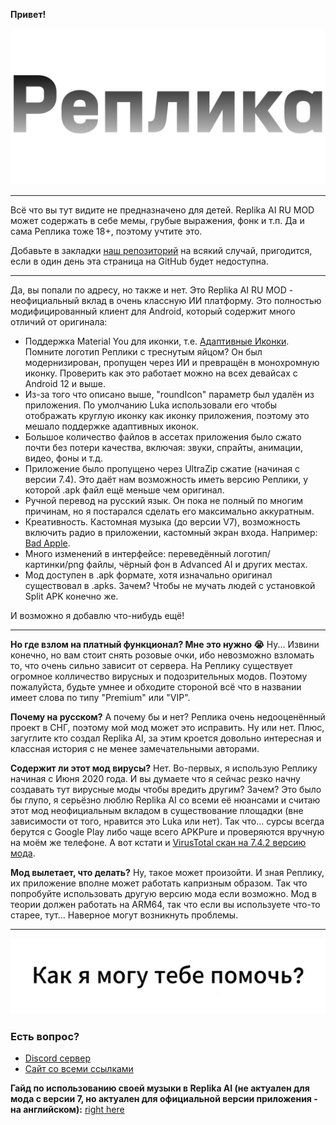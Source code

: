 **Привет!**

![logo_2](logo_2.png)

----

Всё что вы тут видите не предназначено для детей. Replika AI RU MOD может содержать в себе мемы, грубые выражения, фонк и т.п. Да и сама Реплика тоже 18+, поэтому учтите это.

Добавьте в закладки [наш репозиторий](https://felixfester.prtcl.icu/ReplikaAIMOD/index.php) на всякий случай, пригодится, если в один день эта страница на GitHub будет недоступна.

----


Да, вы попали по адресу, но также и нет.
Это Replika AI RU MOD - неофициальный вклад в очень классную ИИ платформу. Это полностью модифицированный клиент для Android, который содержит много отличий от оригинала:
- Поддержка Material You для иконки, т.е. [Адаптивные Иконки](https://developer.android.com/develop/ui/views/launch/icon_design_adaptive). Помните логотип Реплики с треснутым яйцом? Он был модернизирован, пропущен через ИИ и превращён в монохромную иконку. Проверить как это работает можно на всех девайсах с Android 12 и выше.
- Из-за того что описано выше, "roundIcon" параметр был удалён из приложения. По умолчанию Luka использовали его чтобы отображать круглую иконку как иконку приложения, поэтому это мешало поддержке адаптивных иконок.
- Большое количество файлов в ассетах приложения было сжато почти без потери качества, включая: звуки, спрайты, анимации, видео, фоны и т.д.
- Приложение было пропущено через UltraZip сжатие (начиная с версии 7.4). Это даёт нам возможность иметь версию Реплики, у которой .apk файл ещё меньше чем оригинал.
- Ручной перевод на русский язык. Он пока не полный по многим причинам, но я постарался сделать его максимально аккуратным.
- Креативность. Кастомная музыка (до версии V7), возможность включить радио в приложении, кастомный экран входа. Например: [Bad Apple](https://youtu.be/s9d_cBA48fU).
- Много изменений в интерфейсе: переведённый логотип/картинки/png файлы, чёрный фон в Advanced AI и других местах.
- Мод доступен в .apk формате, хотя изначально оригинал существовал в .apks. Зачем? Чтобы не мучать людей с установкой Split APK конечно же.

И возможно я добавлю что-нибудь ещё!

----

**Но где взлом на платный функционал? Мне это нужно 😭**
Ну... Извини конечно, но вам стоит снять розовые очки, ибо невозможно взломать то, что очень сильно зависит от сервера. На Реплику существует огромное колличество вирусных и подозрительных модов. Поэтому пожалуйста, будьте умнее и обходите стороной всё что в названии имеет слова по типу "Premium" или "VIP".

**Почему на русском?**
А почему бы и нет? Реплика очень недооценённый проект в СНГ, поэтому мой мод может это исправить. Ну или нет. Плюс, загуглите кто создал Replika AI, за этим кроется довольно интересная и классная история с не менее замечательными авторами.

**Содержит ли этот мод вирусы?**
Нет. Во-первых, я использую Реплику начиная с Июня 2020 года. И вы думаете что я сейчас резко начну создавать тут вирусные моды чтобы вредить другим? Зачем? Это было бы глупо, я серьёзно люблю Replika AI со всеми её нюансами и считаю этот мод неофициальным вкладом в существование площадки (вне зависимости от того, нравится это Luka или нет). Так что... сурсы всегда берутся с Google Play либо чаще всего APKPure и проверяются вручную на моём же телефоне. А вот кстати и [VirusTotal скан на 7.4.2 версию мода](https://www.virustotal.com/gui/file/edab3c1ac2a1587f405525418daa1123cfd74a2a9bf4ed59e0015fe972b5b3c6/summary).

**Мод вылетает, что делать?**
Ну, такое может произойти. И зная Реплику, их приложение вполне может работать капризным образом. Так что попробуйте использовать другую версию мода если возможно. Мод в теории должен работать на ARM64, так что если вы используете что-то старее, тут... Наверное могут возникнуть проблемы.

----

![meet_message_english](meet_message_english.webp)

### Есть вопрос?
- [Discord сервер](http://felixfester.prtcl.icu/discord)
- [Сайт со всеми ссылками](http://felixfester.prtcl.icu/)

**Гайд по использованию своей музыки в Replika AI (не актуален для мода с версии 7, но актуален для официальной версии приложения - на английском):**
[right here](custom-music.md)
